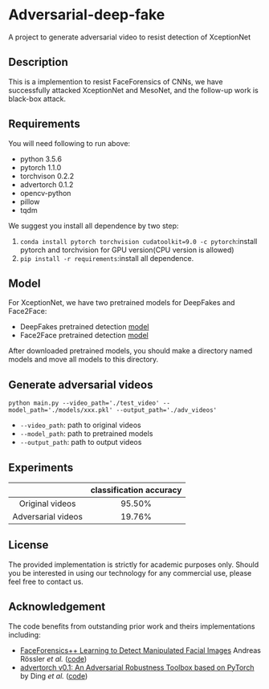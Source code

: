 # Adversarial-deep-fake
A project to generate adversarial video to resist detection of XceptionNet
## Description
This is a implemention to resist FaceForensics of CNNs, we have successfully attacked XceptionNet and MesoNet, 
and the follow-up work is black-box attack.
## Requirements
You will need following to run above:
* python 3.5.6
* pytorch 1.1.0
* torchvison 0.2.2
* advertorch 0.1.2
* opencv-python
* pillow
* tqdm

We suggest you install all dependence by two step:
1. `conda install pytorch torchvision cudatoolkit=9.0 -c pytorch`:install pytorch and torchvision for GPU version(CPU version is allowed)
2. `pip install -r requirements`:install all dependence.
## Model
For XceptionNet, we have two pretrained models for DeepFakes and Face2Face:
* DeepFakes pretrained detection [model](https://drive.google.com/open?id=1vX4rE1zpTQxZYP7ZnrxMu0fbLeuNUmmZ)
* Face2Face pretrained detection [model](https://drive.google.com/open?id=1yp3N-_HXL_MkgWLUpvmDfbfng3XI2pvw)

After downloaded pretrained models, you should make a directory named models and move all models to this directory.

## Generate adversarial videos
`python main.py --video_path='./test_video' --model_path='./models/xxx.pkl' --output_path='./adv_videos'`
* `--video_path`: path to original videos
* `--model_path`: path to pretrained models
* `--output_path`: path to output videos

## Experiments

 |                      |classification accuracy | 
 |:--------------------:|:----------------------:|
 |    Original videos   |        95.50%          |
 |  Adversarial videos  |        19.76%          |
 
## License
The provided implementation is strictly for academic purposes only. Should you be interested in using our technology for any commercial use, 
please feel free to contact us.

## Acknowledgement
The code benefits from outstanding prior work and theirs implementations including:
- [FaceForensics++ Learning to Detect Manipulated Facial Images](https://arxiv.org/pdf/1901.08971.pdf) 
Andreas Rössler *et al.* ([code](https://github.com/ondyari/FaceForensics))
- [advertorch v0.1: An Adversarial Robustness Toolbox based on PyTorch](https://arxiv.org/pdf/1902.07623v1.pdf) 
by Ding *et al.* ([code](https://github.com/BorealisAI/advertorch)) 
